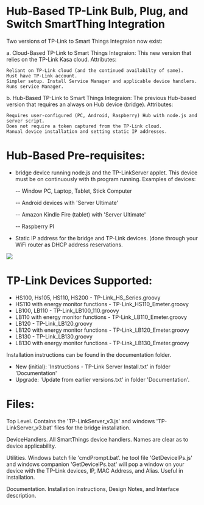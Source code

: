 # Hub-Based TP-Link Bulb, Plug, and Switch SmartThing Integration

Two versions of TP-Link to Smart Things Integraion now exist:

a. Cloud-Based TP-Link to Smart Things Integraion: This new version that relies on the TP-Link Kasa cloud. Attributes:

    Reliant on TP-Link cloud (and the continued availabilty of same).
    Must have TP-Link account.
    Simpler setup. Install Service Manager and applicable device handlers. Runs service Manager.

b. Hub-Based TP-Link to Smart Things Integraion: The previous Hub-based version that requires an always on Hub device (bridge). Attributes:

    Requires user-configured (PC, Android, Raspberry) Hub with node.js and server script.
    Does not require a token captured from the TP-Link cloud.
    Manual device installation and setting static IP addresses.

# Hub-Based Pre-requisites:
-  bridge device running node.js and the TP-LinkServer applet.  This device must be on continuously with th program running.  Examples of devices:

   --  Window PC, Laptop, Tablet, Stick Computer
   
   -- Android devices with 'Server Ultimate'
   
   -- Amazon Kindle Fire (tablet) with 'Server Ultimate'
   
   --  Raspberry PI
-  Static IP address for the bridge and TP-Link devices.  (done through your WiFi router as DHCP address reservations.

<img src="https://github.com/DaveGut/TP-Link-to-SmartThings-Integration/blob/master/FamilyScreenshot.png" align="center"/>


# TP-Link Devices Supported:
-  HS100, Hs105, HS110, HS200 - TP-Link_HS_Series.groovy
-  HS110 with energy monitor functions - TP-Link_HS110_Emeter.groovy
-  LB100, LB110 - TP-Link_LB100_110.groovy
-  LB110 with energy monitor functions - TP-Link_LB110_Emeter.groovy
-  LB120 - TP-Link_LB120.groovy
-  LB120 with energy monitor functions - TP-Link_LB120_Emeter.groovy
-  LB130 - TP-Link_LB130.groovy
-  LB130 with energy monitor functions - TP-Link_LB130_Emeter.groovy

Installation instructions can be found in the documentation folder.
-  New (initial):  'Instructions - TP-Link Server Install.txt' in folder 'Documentation'
-  Upgrade:  'Update from earlier versions.txt' in folder 'Documentation'.

# Files:
Top Level.  Contains the 'TP-LinkServer_v3.js' and windows 'TP-LinkServer_v3.bat' files for the bridge installation.

DeviceHandlers.  All SmartThings device handlers.  Names are clear as to device applicability.

Utilities.  Windows batch file 'cmdPrompt.bat'.  he tool file 'GetDeviceIPs.js' and windows companion 'GetDeviceIPs.bat' will pop a window on your device with the TP-Link devices, IP, MAC Address, and Alias.  Useful in installation.

Documentation.  Installation instructions, Design Notes, and Interface description.

